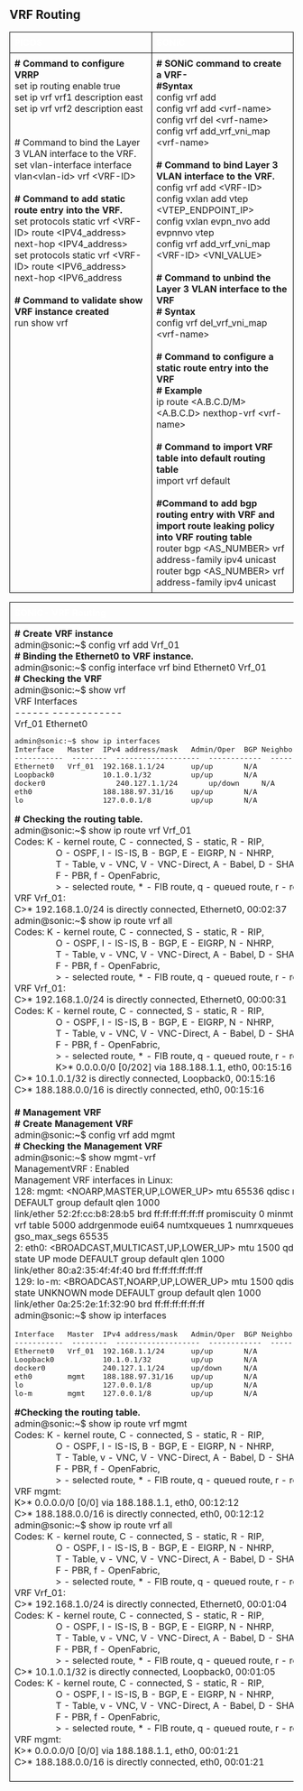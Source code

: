 ## <b> VRF Routing</b> 

<style>
  table {
    border-collapse: collapse;
    table-layout: fixed;
    width: 100%;
  }

  th, td {
    border: 1px solid black;
    padding: 8px;
    text-align: left;
    vertical-align: top;
    word-wrap: break-word;
    width: 50%; 
  }

  th {
    color: white;
    background-color: ;
  }
</style>

<table>
<tr>
<th>PICOS</th>
<th>SONiC</th>
</tr>
<tr>
<td>
<b># Command to configure VRRP</b><br>
set ip routing enable true<Br>
set ip vrf vrf1 description east<br>
set ip vrf vrf2 description east<br>
</br>
<br># Command to  bind the Layer 3 VLAN interface to the VRF.<br>
 set vlan-interface interface vlan&lt;vlan-id> vrf &lt;VRF-ID><br>
</br>
<b># Command to add static route entry into the VRF.</b><br>
 set protocols static vrf &lt;VRF-ID>  route &lt;IPV4_address>  next-hop &lt;IPV4_address><br>
 set protocols static vrf &lt;VRF-ID>  route &lt;IPV6_address>  next-hop &lt;IPV6_address<br>
</br>
<b># Command to validate show VRF instance created</b><br> 
run show vrf<br>

</td>
<td>
<b># SONiC command to create a VRF-</b><br>
<b>#Syntax</b> <br>
config vrf add<br>
config vrf add &lt;vrf-name><br>
config vrf del &lt;vrf-name><Br>
config vrf add_vrf_vni_map &lt;vrf-name> <vni><Br>
</br>
<b>#  Command  to bind Layer 3 VLAN interface to the VRF.</b><br>
config vrf add &lt;VRF-ID><br>
config vxlan add vtep &lt;VTEP_ENDPOINT_IP><br>
config vxlan evpn_nvo add evpnnvo vtep<br>
config vrf add_vrf_vni_map &lt;VRF-ID>  &lt;VNI_VALUE><br>
</br>
<b># Command  to unbind the Layer 3 VLAN interface to the VRF</b><br>
<b># Syntax </b><br>
config vrf del_vrf_vni_map &lt;vrf-name><br>
</br>
<b># Command to configure  a static route entry into the VRF</b><br>
<b># Example</b><Br>
ip route &lt;A.B.C.D/M> &lt;A.B.C.D> nexthop-vrf &lt;vrf-name><br>
</br>
<b># Command to import VRF table into default routing table</b><br>  
import vrf default<br>
</br>
<b>#Command to add bgp routing entry with VRF  and import route leaking policy into VRF routing table</b><br>
router bgp &lt;AS_NUMBER> vrf <VRF-ID><br>
address-family ipv4 unicast<br>
router bgp &lt;AS_NUMBER>  vrf <VRF-ID><br>
address-family ipv4 unicast<br>

</td>
</tr>
</table>

<table>
<tr>
<th colspan='2'>SONiC- VRF Routing</th>
</tr>
<tr>
<td colspan='2'>
<b># Create VRF instance</b><br>
admin@sonic:~$ config vrf add Vrf_01<br>
<b># Binding the Ethernet0 to VRF instance.</b><br>
admin@sonic:~$ config interface vrf bind Ethernet0 Vrf_01<Br>
<b># Checking the VRF</b><br>
admin@sonic:~$ show vrf<br>
VRF 	Interfaces<br>
------  ------------<br>
Vrf_01  Ethernet0<br>

<pre>
admin@sonic:~$ show ip interfaces
Interface	Master	IPv4 address/mask	Admin/Oper	BGP Neighbor	Neighbor IP
-----------  --------  -------------------  ------------  --------------  -------------
Ethernet0	Vrf_01	192.168.1.1/24   	up/up   	N/A         	N/A
Loopback0          	10.1.0.1/32      	up/up     	N/A         	N/A
docker0     	       240.127.1.1/24   	up/down   	N/A         	N/A
eth0               	188.188.97.31/16 	up/up     	N/A         	N/A
lo                 	127.0.0.1/8      	up/up     	N/A         	N/A
</pre>
<b># Checking the routing table.</b><br>
admin@sonic:~\$ show ip route vrf Vrf_01<br>
Codes: K - kernel route, C - connected, S - static, R - RIP,<br>
&nbsp;&nbsp;&nbsp;&nbsp;&nbsp;&nbsp;&nbsp;&nbsp;&nbsp;&nbsp;&nbsp;&nbsp;&nbsp;&nbsp;&nbsp;&nbsp;&nbsp;O - OSPF, I - IS-IS, B - BGP, E - EIGRP, N - NHRP,<br>
&nbsp;&nbsp;&nbsp;&nbsp;&nbsp;&nbsp;&nbsp;&nbsp;&nbsp;&nbsp;&nbsp;&nbsp;&nbsp;&nbsp;&nbsp;&nbsp;&nbsp;T - Table, v - VNC, V - VNC-Direct, A - Babel, D - SHARP,<br>
&nbsp;&nbsp;&nbsp;&nbsp;&nbsp;&nbsp;&nbsp;&nbsp;&nbsp;&nbsp;&nbsp;&nbsp;&nbsp;&nbsp;&nbsp;&nbsp;&nbsp;F - PBR, f - OpenFabric,<Br>
&nbsp;&nbsp;&nbsp;&nbsp;&nbsp;&nbsp;&nbsp;&nbsp;&nbsp;&nbsp;&nbsp;&nbsp;&nbsp;&nbsp;&nbsp;&nbsp;&nbsp;> - selected route, * - FIB route, q - queued route, r - rejected route<br>
VRF Vrf_01:<br>
C>* 192.168.1.0/24 is directly connected, Ethernet0, 00:02:37<Br>
admin@sonic:~\$ show ip route vrf all<Br>
Codes: K - kernel route, C - connected, S - static, R - RIP,<br>
&nbsp;&nbsp;&nbsp;&nbsp;&nbsp;&nbsp;&nbsp;&nbsp;&nbsp;&nbsp;&nbsp;&nbsp;&nbsp;&nbsp;&nbsp;&nbsp;&nbsp;O - OSPF, I - IS-IS, B - BGP, E - EIGRP, N - NHRP,<Br>
&nbsp;&nbsp;&nbsp;&nbsp;&nbsp;&nbsp;&nbsp;&nbsp;&nbsp;&nbsp;&nbsp;&nbsp;&nbsp;&nbsp;&nbsp;&nbsp;&nbsp;T - Table, v - VNC, V - VNC-Direct, A - Babel, D - SHARP,<Br>
&nbsp;&nbsp;&nbsp;&nbsp;&nbsp;&nbsp;&nbsp;&nbsp;&nbsp;&nbsp;&nbsp;&nbsp;&nbsp;&nbsp;&nbsp;&nbsp;&nbsp;F - PBR, f - OpenFabric,<Br>
&nbsp;&nbsp;&nbsp;&nbsp;&nbsp;&nbsp;&nbsp;&nbsp;&nbsp;&nbsp;&nbsp;&nbsp;&nbsp;&nbsp;&nbsp;&nbsp;&nbsp;> - selected route, * - FIB route, q - queued route, r - rejected route<br>
VRF Vrf_01:<br>
C>* 192.168.1.0/24 is directly connected, Ethernet0, 00:00:31<Br>
Codes: K - kernel route, C - connected, S - static, R - RIP,<br>
&nbsp;&nbsp;&nbsp;&nbsp;&nbsp;&nbsp;&nbsp;&nbsp;&nbsp;&nbsp;&nbsp;&nbsp;&nbsp;&nbsp;&nbsp;&nbsp;&nbsp;O - OSPF, I - IS-IS, B - BGP, E - EIGRP, N - NHRP,<br>
&nbsp;&nbsp;&nbsp;&nbsp;&nbsp;&nbsp;&nbsp;&nbsp;&nbsp;&nbsp;&nbsp;&nbsp;&nbsp;&nbsp;&nbsp;&nbsp;&nbsp;T - Table, v - VNC, V - VNC-Direct, A - Babel, D - SHARP,<br>
&nbsp;&nbsp;&nbsp;&nbsp;&nbsp;&nbsp;&nbsp;&nbsp;&nbsp;&nbsp;&nbsp;&nbsp;&nbsp;&nbsp;&nbsp;&nbsp;&nbsp;F - PBR, f - OpenFabric,<br>
&nbsp;&nbsp;&nbsp;&nbsp;&nbsp;&nbsp;&nbsp;&nbsp;&nbsp;&nbsp;&nbsp;&nbsp;&nbsp;&nbsp;&nbsp;&nbsp;&nbsp;> - selected route, * - FIB route, q - queued route, r - rejected route<br>
&nbsp;&nbsp;&nbsp;&nbsp;&nbsp;&nbsp;&nbsp;&nbsp;&nbsp;&nbsp;&nbsp;&nbsp;&nbsp;&nbsp;&nbsp;&nbsp;&nbsp;K>* 0.0.0.0/0 [0/202] via 188.188.1.1, eth0, 00:15:16<br>
C>* 10.1.0.1/32 is directly connected, Loopback0, 00:15:16<br>
C>* 188.188.0.0/16 is directly connected, eth0, 00:15:16<Br>
</br>
<b># Management VRF</b><br>
<b># Create Management VRF</b><br>
admin@sonic:~\$ config vrf add mgmt<br>
<b># Checking the Management VRF</b><br>
admin@sonic:~\$ show mgmt-vrf<br>
ManagementVRF : Enabled<br>
Management VRF interfaces in Linux:<br>
128: mgmt: &lt;NOARP,MASTER,UP,LOWER_UP> mtu 65536 qdisc noqueue state UP mode DEFAULT group default qlen 1000<br>
	link/ether 52:2f:cc:b8:28:b5 brd ff:ff:ff:ff:ff:ff promiscuity 0 minmtu 68 maxmtu 1500<br>
	vrf table 5000 addrgenmode eui64 numtxqueues 1 numrxqueues 1 gso_max_size 65536 gso_max_segs 65535<br>
2: eth0: &lt;BROADCAST,MULTICAST,UP,LOWER_UP> mtu 1500 qdisc mq master mgmt state UP mode DEFAULT group default qlen 1000<br>
	link/ether 80:a2:35:4f:4f:40 brd ff:ff:ff:ff:ff:ff<br>
129: lo-m: &lt;BROADCAST,NOARP,UP,LOWER_UP> mtu 1500 qdisc noqueue master mgmt state UNKNOWN mode DEFAULT group default qlen 1000<br>
	link/ether 0a:25:2e:1f:32:90 brd ff:ff:ff:ff:ff:ff<Br>
admin@sonic:~\$ show ip interfaces<br>
<pre>
Interface	Master	IPv4 address/mask	Admin/Oper	BGP Neighbor	Neighbor IP
-----------  --------  -------------------  ------------  --------------  -------------
Ethernet0	Vrf_01	192.168.1.1/24   	up/up     	N/A         	N/A
Loopback0          	10.1.0.1/32      	up/up     	N/A         	N/A
docker0            	240.127.1.1/24   	up/down   	N/A         	N/A
eth0     	mgmt  	188.188.97.31/16 	up/up     	N/A         	N/A
lo                 	127.0.0.1/8      	up/up     	N/A         	N/A
lo-m     	mgmt  	127.0.0.1/8      	up/up     	N/A     	    N/A
</pre>
<b>#Checking the routing table.</b><br>
admin@sonic:~\$ show ip route vrf mgmt<br>
Codes: K - kernel route, C - connected, S - static, R - RIP,<br>
&nbsp;&nbsp;&nbsp;&nbsp;&nbsp;&nbsp;&nbsp;&nbsp;&nbsp;&nbsp;&nbsp;&nbsp;&nbsp;&nbsp;&nbsp;&nbsp;&nbsp;O - OSPF, I - IS-IS, B - BGP, E - EIGRP, N - NHRP,<br>
&nbsp;&nbsp;&nbsp;&nbsp;&nbsp;&nbsp;&nbsp;&nbsp;&nbsp;&nbsp;&nbsp;&nbsp;&nbsp;&nbsp;&nbsp;&nbsp;&nbsp;T - Table, v - VNC, V - VNC-Direct, A - Babel, D - SHARP,<Br>
&nbsp;&nbsp;&nbsp;&nbsp;&nbsp;&nbsp;&nbsp;&nbsp;&nbsp;&nbsp;&nbsp;&nbsp;&nbsp;&nbsp;&nbsp;&nbsp;&nbsp;F - PBR, f - OpenFabric,<Br>
&nbsp;&nbsp;&nbsp;&nbsp;&nbsp;&nbsp;&nbsp;&nbsp;&nbsp;&nbsp;&nbsp;&nbsp;&nbsp;&nbsp;&nbsp;&nbsp;&nbsp;> - selected route, * - FIB route, q - queued route, r - rejected route<BR>
VRF mgmt:<br>
K>* 0.0.0.0/0 [0/0] via 188.188.1.1, eth0, 00:12:12<br>
C>* 188.188.0.0/16 is directly connected, eth0, 00:12:12<br>
admin@sonic:~\$ show ip route vrf all<br>
Codes: K - kernel route, C - connected, S - static, R - RIP,<br>
&nbsp;&nbsp;&nbsp;&nbsp;&nbsp;&nbsp;&nbsp;&nbsp;&nbsp;&nbsp;&nbsp;&nbsp;&nbsp;&nbsp;&nbsp;&nbsp;&nbsp;O - OSPF, I - IS-IS, B - BGP, E - EIGRP, N - NHRP,<br>
&nbsp;&nbsp;&nbsp;&nbsp;&nbsp;&nbsp;&nbsp;&nbsp;&nbsp;&nbsp;&nbsp;&nbsp;&nbsp;&nbsp;&nbsp;&nbsp;&nbsp;T - Table, v - VNC, V - VNC-Direct, A - Babel, D - SHARP,<br>
&nbsp;&nbsp;&nbsp;&nbsp;&nbsp;&nbsp;&nbsp;&nbsp;&nbsp;&nbsp;&nbsp;&nbsp;&nbsp;&nbsp;&nbsp;&nbsp;&nbsp;F - PBR, f - OpenFabric,<br>
&nbsp;&nbsp;&nbsp;&nbsp;&nbsp;&nbsp;&nbsp;&nbsp;&nbsp;&nbsp;&nbsp;&nbsp;&nbsp;&nbsp;&nbsp;&nbsp;&nbsp;> - selected route, * - FIB route, q - queued route, r - rejected route<br>
VRF Vrf_01:<Br>
C>* 192.168.1.0/24 is directly connected, Ethernet0, 00:01:04<br>
Codes: K - kernel route, C - connected, S - static, R - RIP,<br>
 &nbsp;&nbsp;&nbsp;&nbsp;&nbsp;&nbsp;&nbsp;&nbsp;&nbsp;&nbsp;&nbsp;&nbsp;&nbsp;&nbsp;&nbsp;&nbsp;&nbsp;O - OSPF, I - IS-IS, B - BGP, E - EIGRP, N - NHRP,<br>
&nbsp;&nbsp;&nbsp;&nbsp;&nbsp;&nbsp;&nbsp;&nbsp;&nbsp;&nbsp;&nbsp;&nbsp;&nbsp;&nbsp;&nbsp;&nbsp;&nbsp;T - Table, v - VNC, V - VNC-Direct, A - Babel, D - SHARP,<Br>
&nbsp;&nbsp;&nbsp;&nbsp;&nbsp;&nbsp;&nbsp;&nbsp;&nbsp;&nbsp;&nbsp;&nbsp;&nbsp;&nbsp;&nbsp;&nbsp;&nbsp;F - PBR, f - OpenFabric,<br>
&nbsp;&nbsp;&nbsp;&nbsp;&nbsp;&nbsp;&nbsp;&nbsp;&nbsp;&nbsp;&nbsp;&nbsp;&nbsp;&nbsp;&nbsp;&nbsp;&nbsp;> - selected route, * - FIB route, q - queued route, r - rejected route<Br>
C>* 10.1.0.1/32 is directly connected, Loopback0, 00:01:05<br>
Codes: K - kernel route, C - connected, S - static, R - RIP,<Br>
&nbsp;&nbsp;&nbsp;&nbsp;&nbsp;&nbsp;&nbsp;&nbsp;&nbsp;&nbsp;&nbsp;&nbsp;&nbsp;&nbsp;&nbsp;&nbsp;&nbsp;O - OSPF, I - IS-IS, B - BGP, E - EIGRP, N - NHRP,<br>
&nbsp;&nbsp;&nbsp;&nbsp;&nbsp;&nbsp;&nbsp;&nbsp;&nbsp;&nbsp;&nbsp;&nbsp;&nbsp;&nbsp;&nbsp;&nbsp;&nbsp;T - Table, v - VNC, V - VNC-Direct, A - Babel, D - SHARP,<Br>
&nbsp;&nbsp;&nbsp;&nbsp;&nbsp;&nbsp;&nbsp;&nbsp;&nbsp;&nbsp;&nbsp;&nbsp;&nbsp;&nbsp;&nbsp;&nbsp;&nbsp;F - PBR, f - OpenFabric,<br>
&nbsp;&nbsp;&nbsp;&nbsp;&nbsp;&nbsp;&nbsp;&nbsp;&nbsp;&nbsp;&nbsp;&nbsp;&nbsp;&nbsp;&nbsp;&nbsp;&nbsp;> - selected route, * - FIB route, q - queued route, r - rejected route<br>
VRF mgmt:<br>
K>* 0.0.0.0/0 [0/0] via 188.188.1.1, eth0, 00:01:21<br>
C>* 188.188.0.0/16 is directly connected, eth0, 00:01:21<br>

</td>
</tr>
</table>